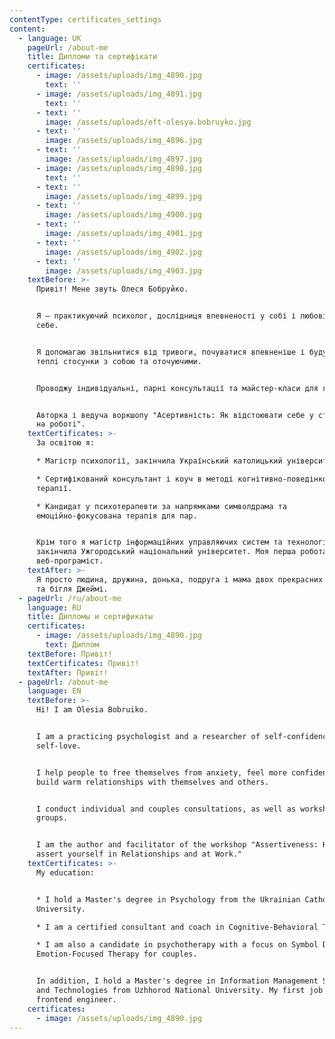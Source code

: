 ```yaml
---
contentType: certificates_settings
content:
  - language: UK
    pageUrl: /about-me
    title: Дипломи та сертифікати
    certificates:
      - image: /assets/uploads/img_4890.jpg
        text: ''
      - image: /assets/uploads/img_4891.jpg
        text: ''
      - text: ''
        image: /assets/uploads/eft-olesya.bobruyko.jpg
      - text: ''
        image: /assets/uploads/img_4896.jpg
      - text: ''
        image: /assets/uploads/img_4897.jpg
      - image: /assets/uploads/img_4898.jpg
        text: ''
      - text: ''
        image: /assets/uploads/img_4899.jpg
      - text: ''
        image: /assets/uploads/img_4900.jpg
      - text: ''
        image: /assets/uploads/img_4901.jpg
      - text: ''
        image: /assets/uploads/img_4902.jpg
      - text: ''
        image: /assets/uploads/img_4903.jpg
    textBefore: >-
      Привіт! Мене звуть Олеся Бобруйко.


      Я – практикуючий психолог, дослідниця впевненості у собі і любові до
      себе. 


      Я допомагаю звільнитися від тривоги, почуватися впевненіше і будувати
      теплі стосунки з собою та оточуючими.


      Проводжу індивідуальні, парні консультації та майстер-класи для груп.


      Авторка і ведуча воркшопу "Асертивність: Як відстоювати себе у стосунках і
      на роботі".
    textCertificates: >-
      За освітою я:

      * Магістр психології, закінчила Український католицький університет.

      * Сертифікований консультант і коуч в методі когнітивно-поведінкової
      терапії.

      * Кандидат у психотерапевти за напрямками символдрама та
      емоційно-фокусована терапія для пар.


      Крім того я магістр інформаційних управляючих систем та технологій,
      закінчила Ужгородський національний університет. Моя перша робота –
      веб-програміст.
    textAfter: >-
      Я просто людина, дружина, донька, подруга і мама двох прекрасних котиків
      та бігля Джеймі.
  - pageUrl: /ru/about-me
    language: RU
    title: Дипломы и сертификаты
    certificates:
      - image: /assets/uploads/img_4890.jpg
        text: Диплом
    textBefore: Привіт!
    textCertificates: Привіт!
    textAfter: Привіт!
  - pageUrl: /about-me
    language: EN
    textBefore: >-
      Hi! I am Olesia Bobruiko. 


      I am a practicing psychologist and a researcher of self-confidence and
      self-love. 


      I help people to free themselves from anxiety, feel more confident, and
      build warm relationships with themselves and others. 


      I conduct individual and couples consultations, as well as workshops for
      groups. 


      I am the author and facilitator of the workshop "Assertiveness: How to
      assert yourself in Relationships and at Work."
    textCertificates: >-
      My education: 


      * I hold a Master's degree in Psychology from the Ukrainian Catholic
      University. 

      * I am a certified consultant and coach in Cognitive-Behavioral Therapy. 

      * I am also a candidate in psychotherapy with a focus on Symbol Drama and
      Emotion-Focused Therapy for couples. 


      In addition, I hold a Master's degree in Information Management Systems
      and Technologies from Uzhhorod National University. My first job was as a
      frontend engineer.
    certificates:
      - image: /assets/uploads/img_4890.jpg
---
```

